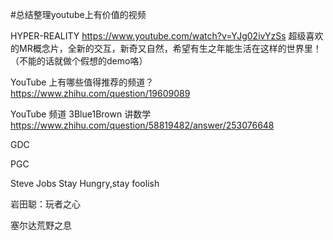 [time]:<20180802>

#总结整理youtube上有价值的视频

HYPER-REALITY
https://www.youtube.com/watch?v=YJg02ivYzSs
超级喜欢的MR概念片，全新的交互，新奇又自然，希望有生之年能生活在这样的世界里！
（不能的话就做个假想的demo咯）

YouTube 上有哪些值得推荐的频道？
https://www.zhihu.com/question/19609089

YouTube 频道 3Blue1Brown
讲数学
https://www.zhihu.com/question/58819482/answer/253076648

GDC

PGC


Steve Jobs Stay Hungry,stay foolish

岩田聪：玩者之心

塞尔达荒野之息
